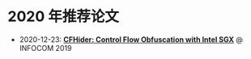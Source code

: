 # 2020 年推荐论文

- 2020-12-23: [**CFHider: Control Flow Obfuscation with Intel SGX**](./1223.md) @ INFOCOM 2019